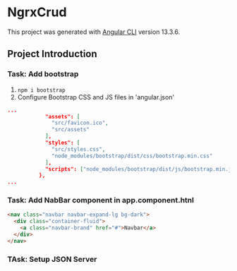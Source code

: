 # NgrxCrud

This project was generated with [Angular CLI](https://github.com/angular/angular-cli) version 13.3.6.

## Project Introduction

### Task: Add bootstrap

1. `npm i bootstrap`
2. Configure Bootstrap CSS and JS files in 'angular.json'

```json
...
            "assets": [
              "src/favicon.ico",
              "src/assets"
            ],
            "styles": [
              "src/styles.css",
              "node_modules/bootstrap/dist/css/bootstrap.min.css"
            ],
            "scripts": ["node_modules/bootstrap/dist/js/bootstrap.min.js"]
          },
...
```

### Task: Add NabBar component in app.component.htnl

```html
<nav class="navbar navbar-expand-lg bg-dark">
  <div class="container-fluid">
    <a class="navbar-brand" href="#">Navbar</a>
  </div>
</nav>
```

### TAsk: Setup JSON Server
